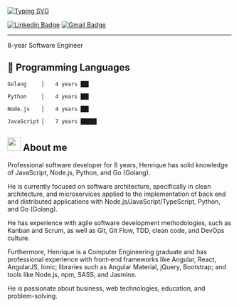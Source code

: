 [![Typing SVG](https://readme-typing-svg.herokuapp.com?color=%2369D7E2&lines=Hi!+I'm+Henrique+Costa+%3AD)](https://git.io/typing-svg)

[![Linkedin Badge](https://img.shields.io/badge/-Henrique-blue?style=flat-square&logo=Linkedin&logoColor=white&link=https://www.linkedin.com/in/luizhenriquelpc/)](https://www.linkedin.com/in/luizhenriquelpc/) [![Gmail Badge](https://img.shields.io/badge/-lpcluizhenrique@gmail.com-c14438?style=flat-square&logo=Gmail&logoColor=white&link=mailto:lpcluizhenrique@gmail.com)](mailto:lpcluizhenrique@gmail.com)

----

8-year Software Engineer

## 🔧 Programming Languages

```
Golang     ▏   4 years ██▌

Python     ▏   4 years ██▌

Node.js    ▏   4 years ██▌

JavaScript ▏   7 years █████
```

## <img src="https://raw.githubusercontent.com/MartinHeinz/MartinHeinz/master/wave.gif" width="30px"> About me 
Professional software developer for 8 years, Henrique has solid knowledge of JavaScript, Node.js, Python, and Go (Golang).

He is currently focused on software architecture, specifically in clean architecture, and microservices applied to the implementation of back end and distributed applications with Node.js/JavaScript/TypeScript, Python, and Go (Golang).

He has experience with agile software development methodologies, such as Kanban and Scrum, as well as Git, Git Flow, TDD, clean code, and DevOps culture.

Furthermore, Henrique is a Computer Engineering graduate and has professional experience with front-end frameworks like Angular, React, AngularJS, Ionic; libraries such as Angular Material, jQuery, Bootstrap; and tools like Node.js, npm, SASS, and Jasmine.

He is passionate about business, web technologies, education, and problem-solving.
